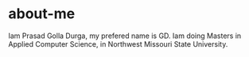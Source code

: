 # about-me
Iam Prasad Golla Durga, my prefered name is GD.
Iam doing Masters in Applied Computer Science, in Northwest Missouri State University.
